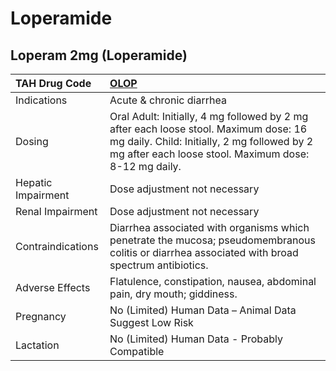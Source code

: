 # Loperamide

## Loperam 2mg (Loperamide)

| TAH Drug Code      | [OLOP](https://www.tahsda.org.tw/drugs/hissearch.php?drug_code=OLOP)                                                                                                                         |
|:-------------------|:---------------------------------------------------------------------------------------------------------------------------------------------------------------------------------------------|
| Indications        | Acute & chronic diarrhea                                                                                                                                                                     |
| Dosing             | Oral Adult: Initially, 4 mg followed by 2 mg after each loose stool. Maximum dose: 16 mg daily. Child: Initially, 2 mg followed by 2 mg after each loose stool. Maximum dose: 8-12 mg daily. |
| Hepatic Impairment | Dose adjustment not necessary                                                                                                                                                                |
| Renal Impairment   | Dose adjustment not necessary                                                                                                                                                                |
| Contraindications  | Diarrhea associated with organisms which penetrate the mucosa; pseudomembranous colitis or diarrhea associated with broad spectrum antibiotics.                                              |
| Adverse Effects    | Flatulence, constipation, nausea, abdominal pain, dry mouth; giddiness.                                                                                                                      |
| Pregnancy          | No (Limited) Human Data – Animal Data Suggest Low Risk                                                                                                                                       |
| Lactation          | No (Limited) Human Data - Probably Compatible                                                                                                                                                |

